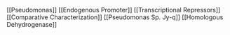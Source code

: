 [[Pseudomonas]]
[[Endogenous Promoter]]
[[Transcriptional Repressors]]
[[Comparative Characterization]]
[[Pseudomonas Sp. Jy-q]]
[[Homologous Dehydrogenase]]
